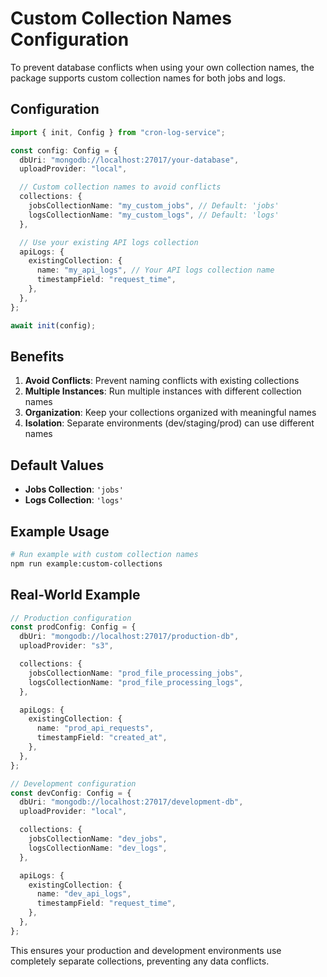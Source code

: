 # Custom Collection Names Configuration

To prevent database conflicts when using your own collection names, the package supports custom collection names for both jobs and logs.

## Configuration

```typescript
import { init, Config } from "cron-log-service";

const config: Config = {
  dbUri: "mongodb://localhost:27017/your-database",
  uploadProvider: "local",

  // Custom collection names to avoid conflicts
  collections: {
    jobsCollectionName: "my_custom_jobs", // Default: 'jobs'
    logsCollectionName: "my_custom_logs", // Default: 'logs'
  },

  // Use your existing API logs collection
  apiLogs: {
    existingCollection: {
      name: "my_api_logs", // Your API logs collection name
      timestampField: "request_time",
    },
  },
};

await init(config);
```

## Benefits

1. **Avoid Conflicts**: Prevent naming conflicts with existing collections
2. **Multiple Instances**: Run multiple instances with different collection names
3. **Organization**: Keep your collections organized with meaningful names
4. **Isolation**: Separate environments (dev/staging/prod) can use different names

## Default Values

- **Jobs Collection**: `'jobs'`
- **Logs Collection**: `'logs'`

## Example Usage

```bash
# Run example with custom collection names
npm run example:custom-collections
```

## Real-World Example

```typescript
// Production configuration
const prodConfig: Config = {
  dbUri: "mongodb://localhost:27017/production-db",
  uploadProvider: "s3",

  collections: {
    jobsCollectionName: "prod_file_processing_jobs",
    logsCollectionName: "prod_file_processing_logs",
  },

  apiLogs: {
    existingCollection: {
      name: "prod_api_requests",
      timestampField: "created_at",
    },
  },
};

// Development configuration
const devConfig: Config = {
  dbUri: "mongodb://localhost:27017/development-db",
  uploadProvider: "local",

  collections: {
    jobsCollectionName: "dev_jobs",
    logsCollectionName: "dev_logs",
  },

  apiLogs: {
    existingCollection: {
      name: "dev_api_logs",
      timestampField: "request_time",
    },
  },
};
```

This ensures your production and development environments use completely separate collections, preventing any data conflicts.
